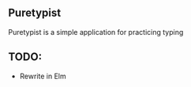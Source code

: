 ## Puretypist
Puretypist is a simple application for practicing typing

## TODO:
  - Rewrite in Elm
